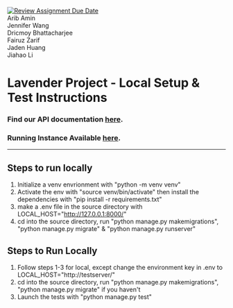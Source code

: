 [![Review Assignment Due Date](https://classroom.github.com/assets/deadline-readme-button-22041afd0340ce965d47ae6ef1cefeee28c7c493a6346c4f15d667ab976d596c.svg)](https://classroom.github.com/a/18vkNgfz)
<br/>Arib Amin
<br/>Jennifer Wang
<br/>Dricmoy Bhattacharjee
<br/>Fairuz Zarif
<br/>Jaden Huang
<br/>Jiahao Li

# Lavender Project - Local Setup & Test Instructions
### Find our API documentation [here](https://[2605:fd00:4:1001:f816:3eff:fe7d:b637]/api/docs/).

### Running Instance Available [here](https://[2605:fd00:4:1001:f816:3eff:fe7d:b637]/).

---
## **Steps to run locally**
1. Initialize a venv envrionment with "python -m venv venv"
2. Activate the env with "source venv/bin/activate" then install the dependencies with "pip install -r requirements.txt"
3. make a .env file in the source directory with LOCAL_HOST="http://127.0.0.1:8000/"
4. cd into the source directory, run "python manage.py makemigrations", "python manage.py migrate" & "python manage.py runserver"


## **Steps to Run Locally**
1. Follow steps 1-3 for local, except change the environment key in .env to LOCAL_HOST="http://testserver/"
2. cd into the source directory, run "python manage.py makemigrations", "python manage.py migrate" if you haven't
3. Launch the tests with "python manage.py test"
